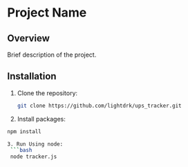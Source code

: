 # Project Name

## Overview

Brief description of the project.

## Installation

1. Clone the repository:
   ```bash
   git clone https://github.com/lightdrk/ups_tracker.git

2. Install packages:
  ```bash
  npm install

3. Run Using node:
   ```bash
   node tracker.js

